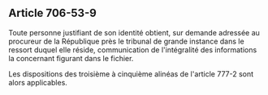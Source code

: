 Article 706-53-9
----
Toute personne justifiant de son identité obtient, sur demande adressée au
procureur de la République près le tribunal de grande instance dans le ressort
duquel elle réside, communication de l'intégralité des informations la
concernant figurant dans le fichier.

Les dispositions des troisième à cinquième alinéas de l'article 777-2 sont alors
applicables.

